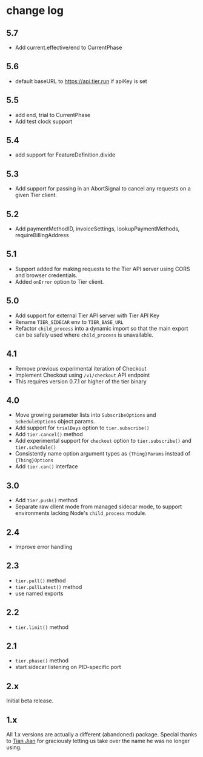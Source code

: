 # change log

## 5.7

- Add current.effective/end to CurrentPhase

## 5.6

- default baseURL to https://api.tier.run if apiKey is set

## 5.5

- add end, trial to CurrentPhase
- Add test clock support

## 5.4

- add support for FeatureDefinition.divide

## 5.3

- Add support for passing in an AbortSignal to cancel any
  requests on a given Tier client.

## 5.2

- Add paymentMethodID, invoiceSettings, lookupPaymentMethods,
  requireBillingAddress

## 5.1

- Support added for making requests to the Tier API server using
  CORS and browser credentials.
- Added `onError` option to Tier client.

## 5.0

- Add support for external Tier API server with Tier API Key
- Rename `TIER_SIDECAR` env to `TIER_BASE_URL`
- Refactor `child_process` into a dynamic import so that the main
  export can be safely used where `child_process` is unavailable.

## 4.1

- Remove previous experimental iteration of Checkout
- Implement Checkout using `/v1/checkout` API endpoint
- This requires version 0.7.1 or higher of the tier binary

## 4.0

- Move growing parameter lists into `SubscribeOptions` and
  `ScheduleOptions` object params.
- Add support for `trialDays` option to `tier.subscribe()`
- Add `tier.cancel()` method
- Add experimental support for `checkout` option to
  `tier.subscribe()` and `tier.schedule()`
- Consistently name option argument types as `{Thing}Params`
  instead of `{Thing}Options`
- Add `tier.can()` interface

## 3.0

- Add `tier.push()` method
- Separate raw client mode from managed sidecar mode, to support
  environments lacking Node's `child_process` module.

## 2.4

- Improve error handling

## 2.3

- `tier.pull()` method
- `tier.pullLatest()` method
- use named exports

## 2.2

- `tier.limit()` method

## 2.1

- `tier.phase()` method
- start sidecar listening on PID-specific port

## 2.x

Initial beta release.

## 1.x

All 1.x versions are actually a different (abandoned) package.
Special thanks to [Tian Jian](http://npm.im/~kiliwalk) for
graciously letting us take over the name he was no longer using.
